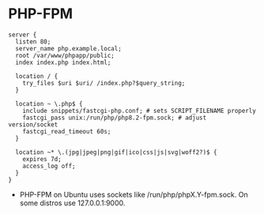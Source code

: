 # PHP-FPM

```
server {
  listen 80;
  server_name php.example.local;
  root /var/www/phpapp/public;
  index index.php index.html;

  location / {
    try_files $uri $uri/ /index.php?$query_string;
  }

  location ~ \.php$ {
    include snippets/fastcgi-php.conf; # sets SCRIPT_FILENAME properly
    fastcgi_pass unix:/run/php/php8.2-fpm.sock; # adjust version/socket
    fastcgi_read_timeout 60s;
  }

  location ~* \.(jpg|jpeg|png|gif|ico|css|js|svg|woff2?)$ {
    expires 7d;
    access_log off;
  }
}
```

- PHP-FPM on Ubuntu uses sockets like /run/php/phpX.Y-fpm.sock. On some distros use 127.0.0.1:9000.
